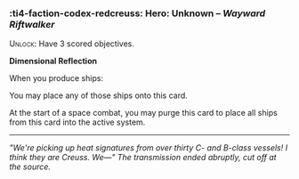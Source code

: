### :ti4-faction-codex-redcreuss: **Hero**: Unknown – _Wayward Riftwalker_

<span style="font-variant:small-caps;">Unlock</span>: Have 3 scored objectives.

**Dimensional Reflection**

When you produce ships:

You may place any of those ships onto this card.

At the start of a space combat, you may purge this card to place all ships from this card into the active system.

---

*"We're picking up heat signatures from over thirty C- and B-class vessels! I think they are Creuss. We—" The transmission ended abruptly, cut off at the source.*